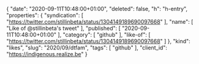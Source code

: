 {
  "date": "2020-09-11T10:48:00+01:00",
  "deleted": false,
  "h": "h-entry",
  "properties": {
    "syndication": [
      "https://twitter.com/stillinbeta/status/1304149189690097668"
    ],
    "name": [
      "Like of @stillinbeta's tweet"
    ],
    "published": [
      "2020-09-11T10:48:00+01:00"
    ],
    "category": [
      "github"
    ],
    "like-of": [
      "https://twitter.com/stillinbeta/status/1304149189690097668"
    ]
  },
  "kind": "likes",
  "slug": "2020/09/dtfam",
  "tags": [
    "github"
  ],
  "client_id": "https://indigenous.realize.be"
}
